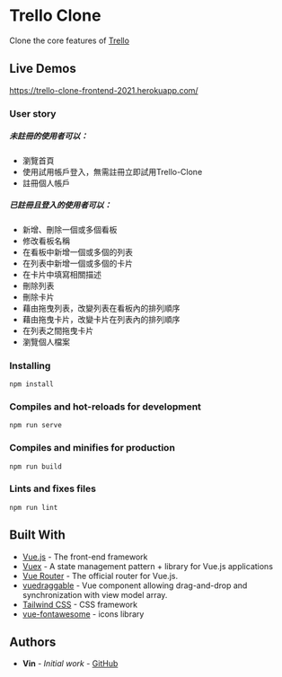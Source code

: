 # Trello Clone

Clone the core features of [Trello](https://trello.com/)
## Live Demos

https://trello-clone-frontend-2021.herokuapp.com/

### User story

##### 未註冊的使用者可以：

* 瀏覽首頁
* 使用試用帳戶登入，無需註冊立即試用Trello-Clone
* 註冊個人帳戶

##### 已註冊且登入的使用者可以：

* 新增、刪除一個或多個看板
* 修改看板名稱
* 在看板中新增一個或多個的列表
* 在列表中新增一個或多個的卡片
* 在卡片中填寫相關描述
* 刪除列表
* 刪除卡片
* 藉由拖曳列表，改變列表在看板內的排列順序
* 藉由拖曳卡片，改變卡片在列表內的排列順序
* 在列表之間拖曳卡片
* 瀏覽個人檔案

### Installing

```
npm install
```

### Compiles and hot-reloads for development
```
npm run serve
```

### Compiles and minifies for production
```
npm run build
```

### Lints and fixes files
```
npm run lint
```

## Built With

* [Vue.js](https://vuejs.org/) - The front-end framework
* [Vuex](https://vuex.vuejs.org/zh/guide/) - A state management pattern + library for Vue.js applications
* [Vue Router](https://router.vuejs.org/zh/) - The official router for Vue.js.
* [vuedraggable](https://sortablejs.github.io/Vue.Draggable/) - Vue component allowing drag-and-drop and synchronization with view model array.
* [Tailwind CSS](https://tailwindcss.com/) - CSS framework
* [vue-fontawesome](https://www.npmjs.com/package/@fortawesome/vue-fontawesome#vue-fontawesome) - icons library

## Authors

* **Vin** - *Initial work* - [GitHub](https://github.com/purrup)

